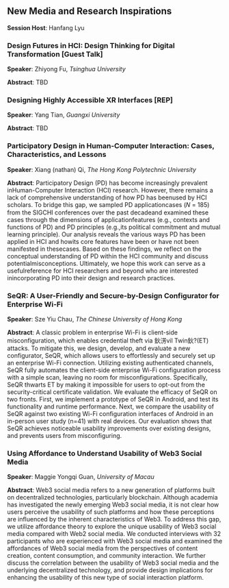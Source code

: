## New Media and Research Inspirations

​**​Session Host**​: Hanfang Lyu

### Design Futures in HCI: Design Thinking for Digital Transformation  [Guest Talk]

​**​Speaker​**​: Zhiyong Fu, *Tsinghua University*

​**​Abstract​**​:
 TBD


### Designing Highly Accessible XR Interfaces [REP]

​**​Speaker​**​: Yang Tian, *Guangxi University*

​**​Abstract​**​:
 TBD


### Participatory Design in Human-Computer Interaction: Cases, Characteristics, and Lessons

​**​Speaker​**​: Xiang (nathan) Qi, *The Hong Kong Polytechnic University*

​**​Abstract​**​:
 Participatory Design (PD) has become increasingly prevalent inHuman-Computer Interaction (HCI) research. However, there remains a lack of comprehensive understanding of how PD has beenused by HCI scholars. To bridge this gap, we sampled PD applicationcases (𝑁 = 185) from the SIGCHI conferences over the past decadeand examined these cases through the dimensions of applicationfeatures (e.g., contexts and functions of PD) and PD principles (e.g.,its political commitment and mutual learning principle). Our analysis reveals the various ways PD has been applied in HCI and howits core features have been or have not been manifested in thesecases. Based on these findings, we reflect on the conceptual understanding of PD within the HCI community and discuss potentialmisconceptions. Ultimately, we hope this work can serve as a usefulreference for HCI researchers and beyond who are interested inincorporating PD into their design and research practices.


### SeQR: A User-Friendly and Secure-by-Design Configurator for Enterprise Wi-Fi

​**​Speaker​**​: Sze Yiu Chau, *The Chinese University of Hong Kong*

​**​Abstract​**​:
 A classic problem in enterprise Wi-Fi is client-side misconfiguration, which enables credential theft via 鈥淓vil Twin鈥?(ET) attacks. To mitigate this, we design, develop, and evaluate a new configurator, SeQR, which allows users to effortlessly and securely set up an enterprise Wi-Fi connection. Utilizing existing authenticated channels, SeQR fully automates the client-side enterprise Wi-Fi configuration process with a simple scan, leaving no room for misconfigurations. Specifically, SeQR thwarts ET by making it impossible for users to opt-out from the security-critical certificate validation. We evaluate the efficacy of SeQR on two fronts. First, we implement a prototype of SeQR in Android, and test its functionality and runtime performance. Next, we compare the usability of SeQR against two existing Wi-Fi configuration interfaces of Android in an in-person user study (n=41) with real devices. Our evaluation shows that SeQR achieves noticeable usability improvements over existing designs, and prevents users from misconfiguring.


### Using Affordance to Understand Usability of Web3 Social Media

​**​Speaker​**​: Maggie Yongqi Guan, *University of Macau*

​**​Abstract​**​:
 Web3 social media refers to a new generation of platforms built on decentralized technologies, particularly blockchain. Although academia has investigated the newly emerging Web3 social media, it is not clear how users perceive the usability of such platforms and how these perceptions are influenced by the inherent characteristics of Web3. To address this gap, we utilize affordance theory to explore the unique usability of Web3 social media compared with Web2 social media. We conducted interviews with 32 participants who are experienced with Web3 social media and examined the affordances of Web3 social media from the perspectives of content creation, content consumption, and community interaction. We further discuss the correlation between the usability of Web3 social media and the underlying decentralized technology, and provide design implications for enhancing the usability of this new type of social interaction platform.


